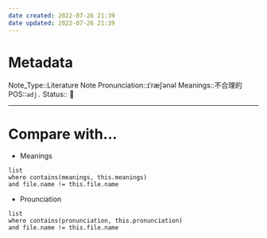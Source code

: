 ```yaml
---
date created: 2022-07-26 21:39
date updated: 2022-07-26 21:39
---
```


# Metadata

Note_Type::Literature Note
Pronunciation::ɪˈræʃənəl
Meanings::不合理的
POS::`adj.`
Status:: 👶

---

# Compare with...

- Meanings

```dataview
list
where contains(meanings, this.meanings)
and file.name != this.file.name
```

- Prounciation

```dataview
list
where contains(pronunciation, this.pronunciation)
and file.name != this.file.name
```
